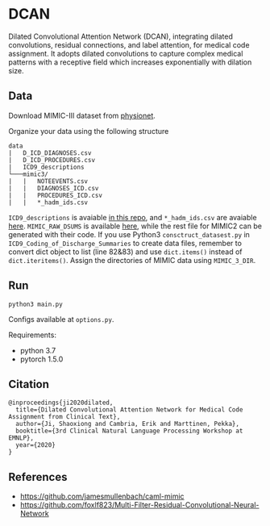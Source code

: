 # DCAN

Dilated Convolutional Attention Network (DCAN), integrating dilated convolutions, residual connections, and label attention, for medical code assignment. It adopts dilated convolutions to capture complex medical patterns with a receptive field which increases exponentially with dilation size.

## Data
Download MIMIC-III dataset from [physionet](https://mimic.physionet.org).

Organize your data using the following structure

```
data
|   D_ICD_DIAGNOSES.csv
|   D_ICD_PROCEDURES.csv
|   ICD9_descriptions
└───mimic3/
|   |   NOTEEVENTS.csv
|   |   DIAGNOSES_ICD.csv
|   |   PROCEDURES_ICD.csv
|   |   *_hadm_ids.csv
```


`ICD9_descriptions` is avaiable [in this repo](https://github.com/jamesmullenbach/caml-mimic/blob/master/mimicdata/ICD9_descriptions), and 
`*_hadm_ids.csv` are avaiable [here](https://github.com/jamesmullenbach/caml-mimic/tree/master/mimicdata/mimic3).
`MIMIC_RAW_DSUMS` is available [here](https://physionet.org/works/ICD9CodingofDischargeSummaries/), while the rest file for MIMIC2 can be generated with their code. 
If you use Python3 `consctruct_datasest.py` in `ICD9_Coding_of_Discharge_Summaries` to create data files, remember to convert dict object to list (line 82&83) and use `dict.items()` instead of `dict.iteritems()`.
Assign the directories of MIMIC data using `MIMIC_3_DIR`.

## Run
``python3 main.py``

Configs available at `options.py`.

Requirements:
- python 3.7
- pytorch 1.5.0

## Citation
```
@inproceedings{ji2020dilated,
  title={Dilated Convolutional Attention Network for Medical Code Assignment from Clinical Text},
  author={Ji, Shaoxiong and Cambria, Erik and Marttinen, Pekka},
  booktitle={3rd Clinical Natural Language Processing Workshop at EMNLP},
  year={2020}
}
```

## References
- https://github.com/jamesmullenbach/caml-mimic
- https://github.com/foxlf823/Multi-Filter-Residual-Convolutional-Neural-Network